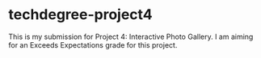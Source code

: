 # techdegree-project4

This is my submission for Project 4: Interactive Photo Gallery. I am aiming for an Exceeds Expectations grade for this project.
